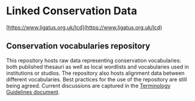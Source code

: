 # Linked Conservation Data
[https://www.ligatus.org.uk/lcd](https://www.ligatus.org.uk/lcd)
## Conservation vocabularies repository
This repository hosts raw data representing conservation vocabularies: both published thesauri as well as local wordlists and vocabularies used in institutions or studios. The repository also hosts alignment data between different vocabularies. Best practices for the use of the repository are still being agreed. Current discussions are captured in the [Terminology Guidelines document](https://www.ligatus.org.uk/lcd/output/193).
